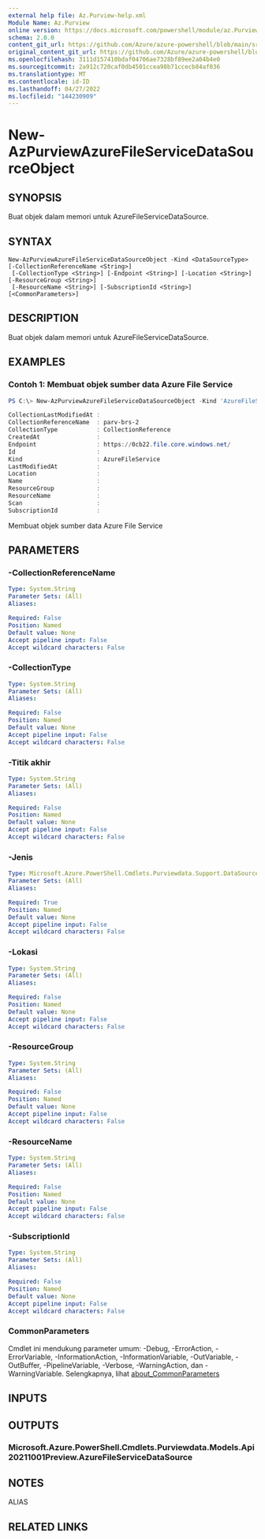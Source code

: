 ```yaml
---
external help file: Az.Purview-help.xml
Module Name: Az.Purview
online version: https://docs.microsoft.com/powershell/module/az.Purview/new-AzPurviewAzureFileServiceDataSourceObject
schema: 2.0.0
content_git_url: https://github.com/Azure/azure-powershell/blob/main/src/Purview/Purview/help/New-AzPurviewAzureFileServiceDataSourceObject.md
original_content_git_url: https://github.com/Azure/azure-powershell/blob/main/src/Purview/Purview/help/New-AzPurviewAzureFileServiceDataSourceObject.md
ms.openlocfilehash: 3111d157410bdaf04706ae7328bf89ee2a04b4e0
ms.sourcegitcommit: 2a912c720caf0db4501ccea98b71ccecb84af036
ms.translationtype: MT
ms.contentlocale: id-ID
ms.lasthandoff: 04/27/2022
ms.locfileid: "144230909"
---
```

# New-AzPurviewAzureFileServiceDataSourceObject

## SYNOPSIS
Buat objek dalam memori untuk AzureFileServiceDataSource.

## SYNTAX

```
New-AzPurviewAzureFileServiceDataSourceObject -Kind <DataSourceType> [-CollectionReferenceName <String>]
 [-CollectionType <String>] [-Endpoint <String>] [-Location <String>] [-ResourceGroup <String>]
 [-ResourceName <String>] [-SubscriptionId <String>] [<CommonParameters>]
```

## DESCRIPTION
Buat objek dalam memori untuk AzureFileServiceDataSource.

## EXAMPLES

### Contoh 1: Membuat objek sumber data Azure File Service
```powershell
PS C:\> New-AzPurviewAzureFileServiceDataSourceObject -Kind 'AzureFileService' -CollectionReferenceName 'parv-brs-2' -CollectionType 'CollectionReference' -Endpoint 'https://0cb22.file.core.windows.net/'

CollectionLastModifiedAt :
CollectionReferenceName  : parv-brs-2
CollectionType           : CollectionReference
CreatedAt                :
Endpoint                 : https://0cb22.file.core.windows.net/
Id                       :
Kind                     : AzureFileService
LastModifiedAt           :
Location                 :
Name                     :
ResourceGroup            :
ResourceName             :
Scan                     :
SubscriptionId           :
```

Membuat objek sumber data Azure File Service

## PARAMETERS

### -CollectionReferenceName

```yaml
Type: System.String
Parameter Sets: (All)
Aliases:

Required: False
Position: Named
Default value: None
Accept pipeline input: False
Accept wildcard characters: False
```

### -CollectionType

```yaml
Type: System.String
Parameter Sets: (All)
Aliases:

Required: False
Position: Named
Default value: None
Accept pipeline input: False
Accept wildcard characters: False
```

### -Titik akhir

```yaml
Type: System.String
Parameter Sets: (All)
Aliases:

Required: False
Position: Named
Default value: None
Accept pipeline input: False
Accept wildcard characters: False
```

### -Jenis

```yaml
Type: Microsoft.Azure.PowerShell.Cmdlets.Purviewdata.Support.DataSourceType
Parameter Sets: (All)
Aliases:

Required: True
Position: Named
Default value: None
Accept pipeline input: False
Accept wildcard characters: False
```

### -Lokasi

```yaml
Type: System.String
Parameter Sets: (All)
Aliases:

Required: False
Position: Named
Default value: None
Accept pipeline input: False
Accept wildcard characters: False
```

### -ResourceGroup

```yaml
Type: System.String
Parameter Sets: (All)
Aliases:

Required: False
Position: Named
Default value: None
Accept pipeline input: False
Accept wildcard characters: False
```

### -ResourceName

```yaml
Type: System.String
Parameter Sets: (All)
Aliases:

Required: False
Position: Named
Default value: None
Accept pipeline input: False
Accept wildcard characters: False
```

### -SubscriptionId

```yaml
Type: System.String
Parameter Sets: (All)
Aliases:

Required: False
Position: Named
Default value: None
Accept pipeline input: False
Accept wildcard characters: False
```

### CommonParameters
Cmdlet ini mendukung parameter umum: -Debug, -ErrorAction, -ErrorVariable, -InformationAction, -InformationVariable, -OutVariable, -OutBuffer, -PipelineVariable, -Verbose, -WarningAction, dan -WarningVariable. Selengkapnya, lihat [about_CommonParameters](http://go.microsoft.com/fwlink/?LinkID=113216)

## INPUTS

## OUTPUTS

### Microsoft.Azure.PowerShell.Cmdlets.Purviewdata.Models.Api20211001Preview.AzureFileServiceDataSource

## NOTES

ALIAS

## RELATED LINKS
